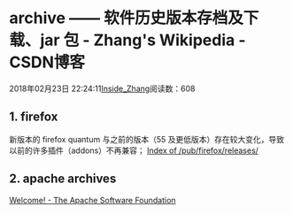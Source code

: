 
# archive —— 软件历史版本存档及下载、jar 包 - Zhang's Wikipedia - CSDN博客


2018年02月23日 22:24:11[Inside_Zhang](https://me.csdn.net/lanchunhui)阅读数：608



## 1. firefox
新版本的 firefox quantum 与之前的版本（55 及更低版本）存在较大变化，导致以前的许多插件（addons）不再兼容；
[Index of /pub/firefox/releases/](http://ftp.mozilla.org/pub/firefox/releases/)
## 2. apache archives
[Welcome! - The Apache Software Foundation](https://archive.apache.org/)

